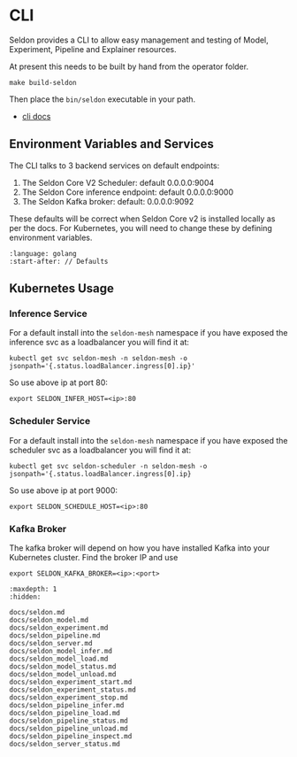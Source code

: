 # CLI

Seldon provides a CLI to allow easy management and testing of Model, Experiment, Pipeline and Explainer resources.

At present this needs to be built by hand from the operator folder.

```
make build-seldon
```

Then place the `bin/seldon` executable in your path.

 * [cli docs](./docs/seldon.md)


## Environment Variables and Services

The CLI talks to 3 backend services on default endpoints:

 1. The Seldon Core V2 Scheduler: default 0.0.0.0:9004
 2. The Seldon Core inference endpoint: default 0.0.0.0:9000
 3. The Seldon Kafka broker: default: 0.0.0.0:9092

These defaults will be correct when Seldon Core v2 is installed locally as per the docs. For Kubernetes, you will need to change these by defining environment variables.

```{literalinclude} ../../../../operator/cmd/seldon/cli/flags.go
:language: golang
:start-after: // Defaults
```

## Kubernetes Usage

### Inference Service

For a default install into the `seldon-mesh` namespace if you have exposed the inference svc as a loadbalancer you will find it at:

```
kubectl get svc seldon-mesh -n seldon-mesh -o jsonpath='{.status.loadBalancer.ingress[0].ip}'
```

So use above ip at port 80:

```
export SELDON_INFER_HOST=<ip>:80
```

### Scheduler Service

For a default install into the `seldon-mesh` namespace if you have exposed the scheduler svc as a loadbalancer you will find it at:

```
kubectl get svc seldon-scheduler -n seldon-mesh -o jsonpath='{.status.loadBalancer.ingress[0].ip}
```

So use above ip at port 9000:

```
export SELDON_SCHEDULE_HOST=<ip>:80
```

### Kafka Broker

The kafka broker will depend on how you have installed Kafka into your Kubernetes cluster. Find the broker IP and use

```
export SELDON_KAFKA_BROKER=<ip>:<port>
```


```{toctree}
:maxdepth: 1
:hidden:

docs/seldon.md
docs/seldon_model.md
docs/seldon_experiment.md
docs/seldon_pipeline.md
docs/seldon_server.md
docs/seldon_model_infer.md
docs/seldon_model_load.md
docs/seldon_model_status.md
docs/seldon_model_unload.md
docs/seldon_experiment_start.md
docs/seldon_experiment_status.md
docs/seldon_experiment_stop.md
docs/seldon_pipeline_infer.md
docs/seldon_pipeline_load.md
docs/seldon_pipeline_status.md
docs/seldon_pipeline_unload.md
docs/seldon_pipeline_inspect.md
docs/seldon_server_status.md
```

